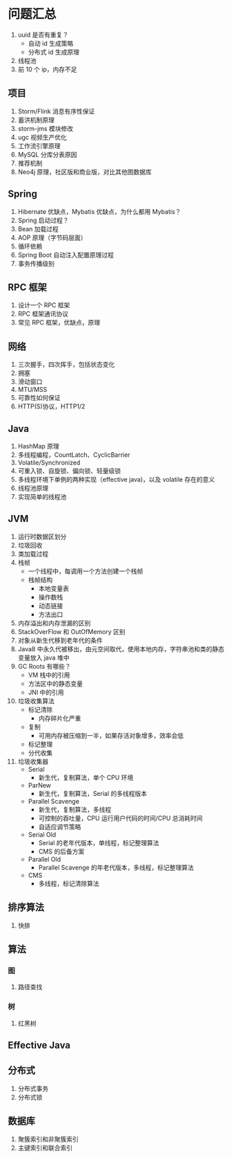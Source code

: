# 问题汇总

1. uuid 是否有重复？
   - 自动 id 生成策略
   - 分布式 id 生成原理
2. 线程池
3. 前 10 个 ip，内存不足

## 项目

1. Storm/Flink 消息有序性保证
2. 蓄洪机制原理
3. storm-jms 模块修改
4. ugc 视频生产优化
5. 工作流引擎原理
6. MySQL 分库分表原因
7. 推荐机制
8. Neo4j 原理，社区版和商业版，对比其他图数据库

## Spring

1. Hibernate 优缺点，Mybatis 优缺点，为什么都用 Mybatis？
2. Spring 启动过程？
3. Bean 加载过程
4. AOP 原理（字节码层面）
5. 循环依赖
6. Spring Boot 自动注入配置原理过程
7. 事务传播级别

## RPC 框架

1. 设计一个 RPC 框架
2. RPC 框架通讯协议
3. 常见 RPC 框架，优缺点，原理

## 网络

1. 三次握手，四次挥手，包括状态变化
2. 拥塞
3. 滑动窗口
4. MTU/MSS
5. 可靠性如何保证
6. HTTP(S)协议，HTTP1/2

## Java

1. HashMap 原理
2. 多线程编程，CountLatch、CyclicBarrier
3. Volatile/Synchronized
4. 可重入锁、自旋锁、偏向锁、轻量级锁
5. 多线程环境下单例的两种实现（effective java)，以及 volatile 存在的意义
6. 线程池原理
7. 实现简单的线程池

## JVM

1. 运行时数据区划分
2. 垃圾回收
3. 类加载过程
4. 栈帧
   - 一个线程中，每调用一个方法创建一个栈帧
   - 栈帧结构
     - 本地变量表
     - 操作数栈
     - 动态链接
     - 方法出口
5. 内存溢出和内存泄漏的区别
6. StackOverFlow 和 OutOfMemory 区别
7. 对象从新生代移到老年代的条件
8. Java8 中永久代被移出，由元空间取代，使用本地内存，字符串池和类的静态变量放入 java 堆中
9. GC Roots 有哪些？
   - VM 栈中的引用
   - 方法区中的静态变量
   - JNI 中的引用
10. 垃圾收集算法
    - 标记清除
      - 内存碎片化严重
    - 复制
      - 可用内存被压缩到一半，如果存活对象增多，效率会低
    - 标记整理
    - 分代收集
11. 垃圾收集器
    - Serial
      - 新生代，复制算法，单个 CPU 环境
    - ParNew
      - 新生代，复制算法，Serial 的多线程版本
    - Parallel Scavenge
      - 新生代，复制算法，多线程
      - 可控制的吞吐量，CPU 运行用户代码的时间/CPU 总消耗时间
      - 自适应调节策略
    - Serial Old
      - Serial 的老年代版本，单线程，标记整理算法
      - CMS 的后备方案
    - Parallel Old
      - Parallel Scavenge 的年老代版本，多线程，标记整理算法
    - CMS
      - 多线程，标记清除算法

## 排序算法

1. 快排

## 算法

### 图

1. 路径查找

### 树

1. 红黑树

## Effective Java

## 分布式

1. 分布式事务
2. 分布式锁

## 数据库

1. 聚簇索引和非聚簇索引
2. 主键索引和联合索引
